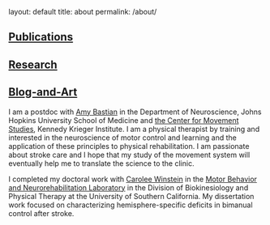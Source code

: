
layout: default
title: about
permalink: /about/

## [Publications](http://rinivarg.github.io/publications/)<br>
## [Research](http://rinivarg.github.io/research/)<br>
## [Blog-and-Art](http://rinivarg.github.io/blog/)<br>

I am a postdoc with [Amy Bastian](https://www.hopkinsmedicine.org/profiles/details/amy-bastian) in the Department of Neuroscience, Johns Hopkins University School of Medicine and [the Center for Movement Studies](https://www.kennedykrieger.org/research/centers-labs-cores/center-for-movement-studies), Kennedy Krieger Institute. I am a physical therapist by training and interested in the neuroscience of motor control and learning and the application of these principles to physical rehabilitation. I am passionate about stroke care and I hope that my study of the movement system will eventually help me to translate the science to the clinic. 

I completed my doctoral work with [Carolee Winstein](https://pt.usc.edu/faculty/carolee-j-winstein-phd-pt-fapta/) in the [Motor Behavior and Neurorehabilitation Laboratory](https://www.mbnl.usc.edu) in the Division of Biokinesiology and Physical Therapy at the University of Southern California. My dissertation work focused on characterizing hemisphere-specific deficits in bimanual control after stroke. 
